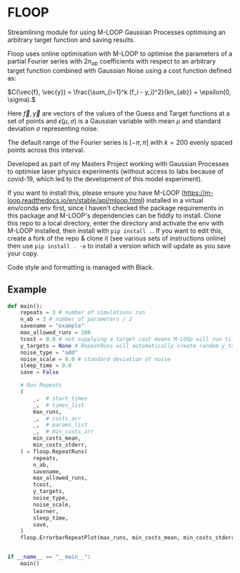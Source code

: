 # FLOOP
 Streamlining module for using M-LOOP Gaussian Processes optimising an arbitrary target function and saving results.

Floop uses online optimisation with M-LOOP to optimise the parameters of a partial Fourier series with $2n_{ab}$ coefficients with respect to an arbitrary target function combined with Gaussian Noise using a cost function defined as:

$C(\vec{f}, \vec{y}) = \frac{\sum_{i=1}^k (f_i - y_i)^2}{kn_{ab}} + \epsilon(0, \sigma).$

Here $\vec{f}, \vec{y}$ are vectors of the values of the Guess and Target functions at a set of points and $\epsilon(\mu, \sigma)$ is a Gaussian variable with mean $\mu$ and standard deviation $\sigma$ representing noise.

The default range of the Fourier series is $[- \pi, \pi]$ with $k=200$ evenly spaced points across this interval.
 
 Developed as part of my Masters Project working with Gaussian Processes to optimise laser physics experiments (without access to labs because of covid-19, which led to the development of this model experiment).
 
 If you want to install this, please ensure you have M-LOOP (https://m-loop.readthedocs.io/en/stable/api/mloop.html) installed in a virtual env/conda env first, since I haven't checked the package requirements in this package and M-LOOP's dependencies can be fiddly to install. Clone this repo to a local directory, enter the directory and activate the env with M-LOOP installed, then install with `pip install .`. If you want to edit this, create a fork of the repo & clone it (see various sets of instructions online) then use `pip install . -e` to install a version which will update as you save your copy.
 
 Code style and formatting is managed with Black.

## Example
```python
def main():
    repeats = 3 # number of simulations run
    n_ab = 3 # number of parameters / 2
    savename = "example"
    max_allowed_runs = 100
    tcost = 0.0 # not supplying a target cost means M-LOOp will run till max_allowed_runs is reached
    y_targets = None # RepeatRuns will automatically create random y_targets
    noise_type = "add"
    noise_scale = 0.0 # standard deviation of noise
    sleep_time = 0.0
    save = False

    # Run Repeats
    (
        _,  # start_times
        _,  # times_list
        max_runs,
        _,  # costs_arr
        _,  # params_list
        _,  # min_costs_arr
        min_costs_mean,
        min_costs_stderr,
    ) = floop.RepeatRuns(
        repeats,
        n_ab,
        savename,
        max_allowed_runs,
        tcost,
        y_targets,
        noise_type,
        noise_scale,
        learner,
        sleep_time,
        save,
    )
    floop.ErrorbarRepeatPlot(max_runs, min_costs_mean, min_costs_stderr, savename=None)


if __name__ == "__main__":
    main()
```
